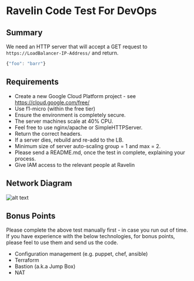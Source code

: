 Ravelin Code Test For DevOps
============================

## Summary
We need an HTTP server that will accept a GET request to `https://LoadBalancer-IP-Address/` and return.
```javascript
{"foo": "barr"}
```

## Requirements
* Create a new Google Cloud Platform project - see https://cloud.google.com/free/
* Use f1-micro (within the free tier)
* Ensure the environment is completely secure.
* The server machines scale at 40% CPU.
* Feel free to use nginx/apache or SimpleHTTPServer.
* Return the correct headers.
* If a server dies, rebuild and re-add to the LB.
* Minimum size of server auto-scaling group = 1 and max = 2.
* Please send a README.md, once the test in complete, explaining your process.
* Give IAM access to the relevant people at Ravelin 

## Network Diagram
![alt text](https://raw.githubusercontent.com/unravelin/code-test-devops/master/network-diagram.png)

## Bonus Points
Please complete the above test manually first - in case you run out of time. If you have experience with the below technologies, for bonus points, please feel to use them and send us the code.
* Configuration management (e.g. puppet, chef, ansible)
* Terraform
* Bastion (a.k.a Jump Box)
* NAT

